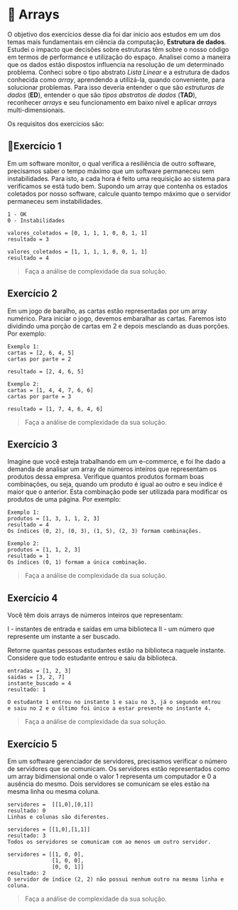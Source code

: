 # :pencil: Arrays

O objetivo dos exercícios desse dia foi dar inicio aos estudos em um dos temas mais fundamentais em ciência da computação, **Estrutura de dados**. Estudei o impacto que decisões sobre estruturas têm sobre o nosso código em termos de performance e utilização do espaço. Analisei como a maneira que os dados estão dispostos influencia na resolução de um determinado problema. Conheci sobre o tipo abstrato _Lista Linear_ e a estrutura de dados conhecida como _array_, aprendendo a utilizá-la, quando conveniente, para solucionar problemas. Para isso deveria entender o que são _estruturas de dados_ (**ED**), entender o que são _tipos abstratos de dados_ (**TAD**), reconhecer _arrays_ e seu funcionamento em baixo nível e aplicar _arrays_ multi-dimensionais.

Os requisitos dos exercícios são:

## 🚀Exercício 1

Em um software monitor, o qual verifica a resiliência de outro software, precisamos saber o tempo máximo que um software permaneceu sem instabilidades. Para isto, a cada hora é feito uma requisição ao sistema para verificamos se está tudo bem. Supondo um array que contenha os estados coletados por nosso software, calcule quanto tempo máximo que o servidor permaneceu sem instabilidades.

```
1 - OK
0 - Instabilidades

valores_coletados = [0, 1, 1, 1, 0, 0, 1, 1]
resultado = 3

valores_coletados = [1, 1, 1, 1, 0, 0, 1, 1]
resultado = 4
```

> Faça a análise de complexidade da sua solução.

## Exercício 2

Em um jogo de baralho, as cartas estão representadas por um array numérico. Para iniciar o jogo, devemos embaralhar as cartas. Faremos isto dividindo uma porção de cartas em 2 e depois mesclando as duas porções. Por exemplo:

```
Exemplo 1:
cartas = [2, 6, 4, 5]
cartas por parte = 2

resultado = [2, 4, 6, 5]

Exemplo 2:
cartas = [1, 4, 4, 7, 6, 6]
cartas por parte = 3

resultado = [1, 7, 4, 6, 4, 6]
```

> Faça a análise de complexidade da sua solução.

## Exercício 3

Imagine que você esteja trabalhando em um e-commerce, e foi lhe dado a demanda de analisar um array de números inteiros que representam os produtos dessa empresa. Verifique quantos produtos formam boas combinações, ou seja, quando um produto é igual ao outro e seu índice é maior que o anterior. Esta combinação pode ser utilizada para modificar os produtos de uma página. Por exemplo:

```
Exemplo 1:
produtos = [1, 3, 1, 1, 2, 3]
resultado = 4
Os índices (0, 2), (0, 3), (1, 5), (2, 3) formam combinações.

Exemplo 2:
produtos = [1, 1, 2, 3]
resultado = 1
Os índices (0, 1) formam a única combinação.
```

> Faça a análise de complexidade da sua solução.

## Exercício 4

Você têm dois arrays de números inteiros que representam:

I - instantes de entrada e saídas em uma biblioteca II - um número que represente um instante a ser buscado.

Retorne quantas pessoas estudantes estão na biblioteca naquele instante. Considere que todo estudante entrou e saiu da biblioteca.

```
entradas = [1, 2, 3]
saidas = [3, 2, 7]
instante_buscado = 4
resultado: 1

O estudante 1 entrou no instante 1 e saiu no 3, já o segundo entrou
e saiu no 2 e o último foi único a estar presente no instante 4.
```

> Faça a análise de complexidade da sua solução.

## Exercício 5

Em um software gerenciador de servidores, precisamos verificar o número de servidores que se comunicam. Os servidores estão representados como um array bidimensional onde o valor 1 representa um computador e 0 a ausência do mesmo. Dois servidores se comunicam se eles estão na mesma linha ou mesma coluna.

```
servidores =  [[1,0],[0,1]]
resultado: 0
Linhas e colunas são diferentes.

servidores = [[1,0],[1,1]]
resultado: 3
Todos os servidores se comunicam com ao menos um outro servidor.

servidores = [[1, 0, 0],
              [1, 0, 0],
              [0, 0, 1]]
resultado: 2
O servidor de índice (2, 2) não possui nenhum outro na mesma linha e coluna.
```

> Faça a análise de complexidade da sua solução.
